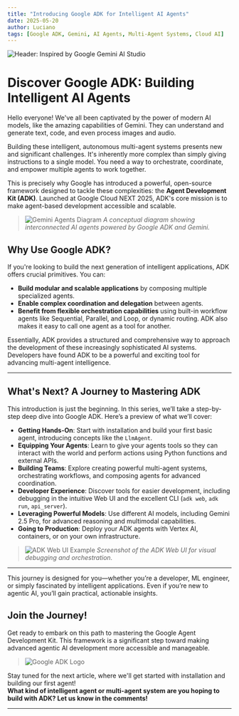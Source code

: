 ```yaml
---
title: "Introducing Google ADK for Intelligent AI Agents"
date: 2025-05-20
author: Luciano
tags: [Google ADK, Gemini, AI Agents, Multi-Agent Systems, Cloud AI]
---
```


![Header: Inspired by Google Gemini AI Studio](https://storage.googleapis.com/gweb-uniblog-publish-prod/original_images/gemini-ai-studio-logo.png)

# Discover Google ADK: Building Intelligent AI Agents

Hello everyone! We've all been captivated by the power of modern AI models, like the amazing capabilities of Gemini. They can understand and generate text, code, and even process images and audio.

Building these intelligent, autonomous multi-agent systems presents new and significant challenges. It's inherently more complex than simply giving instructions to a single model. You need a way to orchestrate, coordinate, and empower multiple agents to work together.

This is precisely why Google has introduced a powerful, open-source framework designed to tackle these complexities: the **Agent Development Kit (ADK)**. Launched at Google Cloud NEXT 2025, ADK's core mission is to make agent-based development accessible and scalable.

> ![Gemini Agents Diagram](https://storage.googleapis.com/gweb-uniblog-publish-prod/original_images/gemini-agents-diagram.png)
> *A conceptual diagram showing interconnected AI agents powered by Google ADK and Gemini.*

## Why Use Google ADK?

If you're looking to build the next generation of intelligent applications, ADK offers crucial primitives. You can:

- **Build modular and scalable applications** by composing multiple specialized agents.
- **Enable complex coordination and delegation** between agents.
- **Benefit from flexible orchestration capabilities** using built-in workflow agents like Sequential, Parallel, and Loop, or dynamic routing. ADK also makes it easy to call one agent as a tool for another.

Essentially, ADK provides a structured and comprehensive way to approach the development of these increasingly sophisticated AI systems. Developers have found ADK to be a powerful and exciting tool for advancing multi-agent intelligence.

---

## What's Next? A Journey to Mastering ADK

This introduction is just the beginning. In this series, we’ll take a step-by-step deep dive into Google ADK. Here’s a preview of what we’ll cover:

- **Getting Hands-On**: Start with installation and build your first basic agent, introducing concepts like the `LlmAgent`.
- **Equipping Your Agents**: Learn to give your agents tools so they can interact with the world and perform actions using Python functions and external APIs.
- **Building Teams**: Explore creating powerful multi-agent systems, orchestrating workflows, and composing agents for advanced coordination.
- **Developer Experience**: Discover tools for easier development, including debugging in the intuitive Web UI and the excellent CLI (`adk web`, `adk run`, `api_server`).
- **Leveraging Powerful Models**: Use different AI models, including Gemini 2.5 Pro, for advanced reasoning and multimodal capabilities.
- **Going to Production**: Deploy your ADK agents with Vertex AI, containers, or on your own infrastructure.

> ![ADK Web UI Example](https://storage.googleapis.com/gweb-uniblog-publish-prod/original_images/gemini-adk-web-ui.png)
> *Screenshot of the ADK Web UI for visual debugging and orchestration.*

---

This journey is designed for you—whether you’re a developer, ML engineer, or simply fascinated by intelligent applications. Even if you’re new to agentic AI, you’ll gain practical, actionable insights.

## Join the Journey!

Get ready to embark on this path to mastering the Google Agent Development Kit. This framework is a significant step toward making advanced agentic AI development more accessible and manageable.

> ![Google ADK Logo](https://storage.googleapis.com/gweb-uniblog-publish-prod/original_images/gemini-adk-logo.png)

Stay tuned for the next article, where we'll get started with installation and building our first agent!  
**What kind of intelligent agent or multi-agent system are you hoping to build with ADK? Let us know in the comments!**

---
